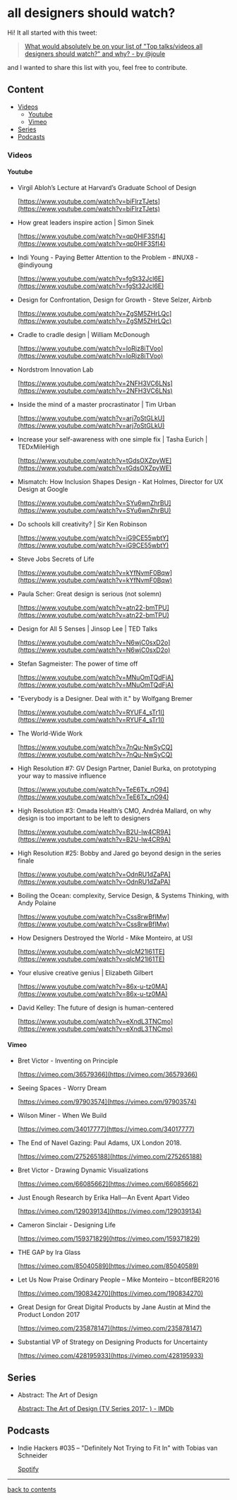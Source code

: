 # all designers should watch?

Hi! It all started with this tweet:

> [What would absolutely be on your list of "Top talks/videos all designers should watch?" and why? - by @joule](https://twitter.com/joulee/status/1337103397112086528)

and I wanted to share this list with you, feel free to contribute.

## Content

- [Videos](#Videos)
    - [Youtube](#youtube)
    - [Vimeo](#vimeo)
- [Series](#series)
- [Podcasts](#podcasts)

### Videos

#### Youtube

- Virgil Abloh’s Lecture at Harvard’s Graduate School of Design

    [https://www.youtube.com/watch?v=biFlrzTJets](https://www.youtube.com/watch?v=biFlrzTJets)

- How great leaders inspire action | Simon Sinek

    [https://www.youtube.com/watch?v=qp0HIF3SfI4](https://www.youtube.com/watch?v=qp0HIF3SfI4)

- Indi Young - Paying Better Attention to the Problem - #NUX8 - @indiyoung

    [https://www.youtube.com/watch?v=fgSt32Jcl6E](https://www.youtube.com/watch?v=fgSt32Jcl6E)

- Design for Confrontation, Design for Growth - Steve Selzer, Airbnb

    [https://www.youtube.com/watch?v=ZgSM5ZHrLQc](https://www.youtube.com/watch?v=ZgSM5ZHrLQc)

- Cradle to cradle design | William McDonough

    [https://www.youtube.com/watch?v=IoRjz8iTVoo](https://www.youtube.com/watch?v=IoRjz8iTVoo)

- Nordstrom Innovation Lab

    [https://www.youtube.com/watch?v=2NFH3VC6LNs](https://www.youtube.com/watch?v=2NFH3VC6LNs)

- Inside the mind of a master procrastinator | Tim Urban

    [https://www.youtube.com/watch?v=arj7oStGLkU](https://www.youtube.com/watch?v=arj7oStGLkU)

- Increase your self-awareness with one simple fix | Tasha Eurich | TEDxMileHigh

    [https://www.youtube.com/watch?v=tGdsOXZpyWE](https://www.youtube.com/watch?v=tGdsOXZpyWE)

- Mismatch: How Inclusion Shapes Design - Kat Holmes, Director for UX Design at Google

    [https://www.youtube.com/watch?v=SYu6wnZhrBU](https://www.youtube.com/watch?v=SYu6wnZhrBU)

- Do schools kill creativity? | Sir Ken Robinson

    [https://www.youtube.com/watch?v=iG9CE55wbtY](https://www.youtube.com/watch?v=iG9CE55wbtY)

- Steve Jobs Secrets of Life

    [https://www.youtube.com/watch?v=kYfNvmF0Bqw](https://www.youtube.com/watch?v=kYfNvmF0Bqw)
 
- Paula Scher: Great design is serious (not solemn)

    [https://www.youtube.com/watch?v=atn22-bmTPU](https://www.youtube.com/watch?v=atn22-bmTPU)


- Design for All 5 Senses | Jinsop Lee | TED Talks

    [https://www.youtube.com/watch?v=N6wjC0sxD2o](https://www.youtube.com/watch?v=N6wjC0sxD2o)

- Stefan Sagmeister: The power of time off

    [https://www.youtube.com/watch?v=MNuOmTQdFjA](https://www.youtube.com/watch?v=MNuOmTQdFjA)

- "Everybody is a Designer. Deal with it." by Wolfgang Bremer

    [https://www.youtube.com/watch?v=RYUF4_sTr1I](https://www.youtube.com/watch?v=RYUF4_sTr1I)

- The World-Wide Work

    [https://www.youtube.com/watch?v=7nQu-NwSyCQ](https://www.youtube.com/watch?v=7nQu-NwSyCQ)

- High Resolution #7: GV Design Partner, Daniel Burka, on prototyping your way to massive influence

    [https://www.youtube.com/watch?v=TeE6Tx_nO94](https://www.youtube.com/watch?v=TeE6Tx_nO94)

- High Resolution #3: Omada Health’s CMO, Andréa Mallard, on why design is too important to be left to designers

    [https://www.youtube.com/watch?v=B2U-lw4CR9A](https://www.youtube.com/watch?v=B2U-lw4CR9A)

- High Resolution  #25: Bobby and Jared go beyond design in the series finale

    [https://www.youtube.com/watch?v=OdnRU1dZaPA](https://www.youtube.com/watch?v=OdnRU1dZaPA)

- Boiling the Ocean: complexity, Service Design, & Systems Thinking, with Andy Polaine

    [https://www.youtube.com/watch?v=Css8rwBfIMw](https://www.youtube.com/watch?v=Css8rwBfIMw)

- How Designers Destroyed the World - Mike Monteiro, at USI

    [https://www.youtube.com/watch?v=qIcM21l61TE](https://www.youtube.com/watch?v=qIcM21l61TE)

- Your elusive creative genius | Elizabeth Gilbert

    [https://www.youtube.com/watch?v=86x-u-tz0MA](https://www.youtube.com/watch?v=86x-u-tz0MA)

- David Kelley: The future of design is human-centered

    [https://www.youtube.com/watch?v=eXndL3TNCmo](https://www.youtube.com/watch?v=eXndL3TNCmo)
   
#### Vimeo

- Bret Victor - Inventing on Principle

    [https://vimeo.com/36579366](https://vimeo.com/36579366)

- Seeing Spaces - Worry Dream

    [https://vimeo.com/97903574](https://vimeo.com/97903574)

- Wilson Miner - When We Build

    [https://vimeo.com/34017777](https://vimeo.com/34017777)

- The End of Navel Gazing: Paul Adams, UX London 2018.

    [https://vimeo.com/275265188](https://vimeo.com/275265188)

- Bret Victor - Drawing Dynamic Visualizations

    [https://vimeo.com/66085662](https://vimeo.com/66085662)

- Just Enough Research by Erika Hall—An Event Apart Video

    [https://vimeo.com/129039134](https://vimeo.com/129039134)

- Cameron Sinclair - Designing Life

    [https://vimeo.com/159371829](https://vimeo.com/159371829)

- THE GAP by Ira Glass

    [https://vimeo.com/85040589](https://vimeo.com/85040589)

- Let Us Now Praise Ordinary People – Mike Monteiro – btconfBER2016

    [https://vimeo.com/190834270](https://vimeo.com/190834270)

- Great Design for Great Digital Products by Jane Austin at Mind the Product London 2017

    [https://vimeo.com/235878147](https://vimeo.com/235878147)

- Substantial VP of Strategy on Designing Products for Uncertainty

    [https://vimeo.com/428195933](https://vimeo.com/428195933)

## Series

- Abstract: The Art of Design

    [Abstract: The Art of Design (TV Series 2017- ) - IMDb](https://www.imdb.com/title/tt6333098/)

## Podcasts

- Indie Hackers #035 – "Definitely Not Trying to Fit In" with Tobias van Schneider

    [Spotify](https://open.spotify.com/episode/79t5VzQM2796EfWwYt7Rls?si=GHCnqAFPSgK93jaFcYpcvg)


---
[back to contents](#content)
